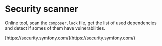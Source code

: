 # Security scanner

Online tool, scan the `composer.lock` file, get the list of used dependencies and detect if somes of them have vulnerabilities.

[https://security.symfony.com/](https://security.symfony.com/)
